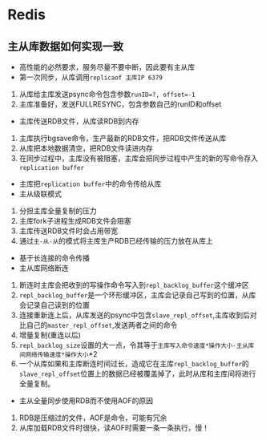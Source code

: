 # Redis
## 主从库数据如何实现一致
- 高性能的必然要求，服务尽量不要中断，因此要有主从库
- 第一次同步，从库调用`replicaof 主库IP 6379`
1. 从库给主库发送psync命令包含参数`runID=?, offset=-1`
2. 主库准备好，发送FULLRESYNC，包含参数自己的runID和offset
- 主库传送RDB文件，从库读RDB到内存
1. 主库执行bgsave命令，生产最新的RDB文件，把RDB文件传送从库
2. 从库把本地数据清空，把RDB文件读进内存
3. 在同步过程中，主库没有被阻塞，主库会把同步过程中产生的新的写命令存入`replication buffer`
- 主库把`replication buffer`中的命令传给从库
- 主从级联模式
1. 分担主库全量复制的压力
2. 主库fork子进程生成RDB文件会阻塞
3. 主库传送RDB文件时会占用带宽
4. 通过`主-从-从`的模式将主库生产RDB已经传输的压力放在从库上
- 基于长连接的命令传播
- 主从库网络断连
1. 断连时主库会把收到的写操作命令写入到`repl_backlog_buffer`这个缓冲区
2. `repl_backlog_buffer`是一个环形缓冲区，主库会记录自己写到的位置，从库会记录自己读到的位置
3. 连接重新连上后，从库发送的psync中包含`slave_repl_offset`,主库收到后对比自己的`master_repl_offset`,发送两者之间的命令
4. 增量复制(重连以后)
5. `repl_backlog_size`设置的大一点，令其等于`主库写入命令速度*操作大小-主从库间网络传输速度*操作大小`*2
6. 一个从库如果和主库断连时间过长，造成它在主库`repl_backlog_buffer`的`slave_repl_offset`位置上的数据已经被覆盖掉了，此时从库和主库间将进行全量复制。

- 主从全量同步使用RDB而不使用AOF的原因
1. RDB是压缩过的文件，AOF是命令，可能有冗余
2. 从库加载RDB文件时很快，读AOF时需要一条一条执行，慢！